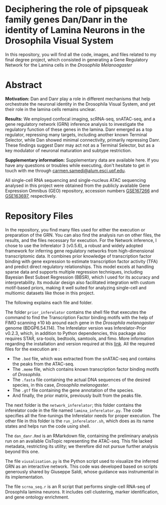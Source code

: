 # Deciphering the role of pipsqueak family genes Dan/Danr in the identity of Lamina Neurons in the Drosophila Visual System 



In this repository, you will find all the code, images, and files related to my final degree project, which consisted in generating a Gene Regulatory Network for the Lamina cells in the *Drosophila Melanoagaster*


# Abstract


**Motivation:** Dan and Danr play a role in different mechanisms that help orchestrate the neuronal identity in the Drosophila Visual System, and yet their role in the lamina cells remains unclear. 


**Results:** We employed confocal imaging, scRNA-seq, snATAC-seq, and a gene regulatory network (GRN) inference analysis to investigate the regulatory function of these genes in the lamina.
Danr emerged as a top regulator, repressing many targets, including another known Terminal Selector, while Dan showed minimal connectivity, primarily repressing Danr. 
These findings suggest Danr may act not as a Terminal Selector, but as a key modulator of neuronal maturation and subtype restriction.


**Supplementary information:** Supplementary data are available here.
If you have any questions or troubles while executing, don't hesitate to get in touch with me through carmen.samedi@alum.esci.upf.edu.

All single-cell RNA sequencing and single-nucleus ATAC sequencing analysed in this project were obtained from the publicly available Gene Expression Omnibus (GEO) repository, accession numbers [GSE167266](https://www.ncbi.nlm.nih.gov/geo/query/acc.cgi) and [GSE163697](https://www.ncbi.nlm.nih.gov/geo/query/acc.cgi?acc=GSE163697), respectively.


# Repository Files
In the repository, you find many files used for either the execution or preparation of the GRN. You can also find the analysis run on other files, the results, and the files necessary for execution. 
For the Network inference, I chose to use the Inferelator 3 (v0.5.6), a robust and widely adopted framework for inferring gene regulatory networks from high-dimensional transcriptomic data. It combines prior knowledge of transcription factor binding with gene expression to estimate transcription factor activity (TFA) and predict direct regulatory relationships. This model excels at handling sparse data and supports multiple regression techniques, including Bayesian Best Subset Regression (BBSR), which I used for its accuracy and interpretability. Its modular design also facilitated integration with custom motif-based priors, making it well suited for analyzing single-cell and multiomic datasets like those in this project.


The following explains each file and folder. 


The folder `prior_inferelator` contains the shell file that executes the command to find the Transcription Factor binding motifs with the help of FIMO scanning ±10 kb around each gene in the *Drosophila melanogaster* genome (BDGP6.54.114). 
The Inferelator version was Inferelator-Prior v0.2.3, which, in addition to Python dependencies, this package also requires STAR, sra-tools, bedtools, samtools, and fimo. More information regarding the installation and version required at this [link](https://github.com/flatironinstitute/inferelator-prior). 
All the required files for the execution are :
- The `.bed` file, which was extracted from the snATAC-seq and contains the peaks from the ATAC-seq.  
- The `.meme` file, which contains known transcription factor binding motifs of *Drosophila*.  
- The `.fasta` file containing the actual DNA sequences of the desired species, in this case, *Drosophila melanogaster*.  
- The `.gtf` file containing the gene annotation of the species.  
- And finally, the prior matrix, previously built from the peaks file.


The next folder is the `network_inferelator`; this folder contains the inferelator code in the file named `lamina_inferelator.py`. The code specifies all the fine-tunings the Inferelator needs for proper execution. 
The other file in this folder is the `run_inferelator.sh`, which does as its name states and helps run the code using shell. 


The `dan_danr.Rmd` is an RMarkdown file, containing the preliminary analysis run on an available CisTopic representing the ATAC-seq. This file lacked metadata, restricting its utility; we therefore did not pursue further analysis beyond this one. 


The file `viusalisation.py` is the Python script used to visualize the inferred GRN as an interactive network. This code was developed based on scripts generously shared by Giuseppe Saldi, whose guidance was instrumental in its implementation.

The file `scrna_seq.r` is an R script that performs single-cell RNA-seq of Drosophila lamina neurons. It includes cell clustering, marker identification, and gene ontology enrichment.


